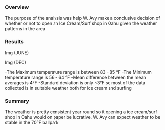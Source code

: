 ### Overview 

The purpose of the analysis was help W. Avy make a conclusive decision of whether or not to open an Ice Cream/Surf shop in Oahu given the weather patterns in the area

### Results

Img (JUNE)

Img (DEC)

-The Maximum temperature range is between 83 - 85 °F 
-The Minimum temperature range is 56 - 64 °F
-Mean difference between the mean averages is 4°F
-Standard deviation is only ~3°F so most of the data collected is in suitable weather both for ice cream and surfing

### Summary 

The weather is pretty consistent	year round so it opening a ice cream/surf shop in Oahu would on paper be lucrative.  W. Avy can expect weather to be stable in the 70°F ballpark

###